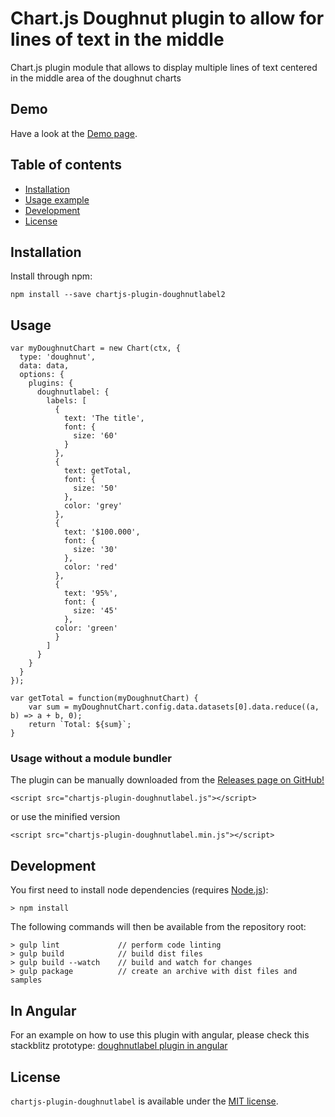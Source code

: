 # Chart.js Doughnut plugin to allow for lines of text in the middle

Chart.js plugin module that allows to display multiple lines of text centered in the middle area of the doughnut charts

## Demo
Have a look at the [Demo page](https://ciprianciurea.github.io/chartjs-plugin-doughnutlabel/samples/index.html).

## Table of contents

- [Installation](#installation)
- [Usage example](#usage)
- [Development](#development)
- [License](#license)

## Installation

Install through npm:
```
npm install --save chartjs-plugin-doughnutlabel2
```

## Usage

```
var myDoughnutChart = new Chart(ctx, {
  type: 'doughnut',
  data: data,
  options: {
    plugins: {
      doughnutlabel: {
        labels: [
          {
            text: 'The title',
            font: {
              size: '60'
            }
          },
          {
            text: getTotal,
            font: {
              size: '50'
            },
            color: 'grey'
          },
          {
            text: '$100.000',
            font: {
              size: '30'
            },
            color: 'red'
          },
          {
            text: '95%',
            font: {
              size: '45'
            },
          color: 'green'
          }
        ]
      }
    }
  }
});

var getTotal = function(myDoughnutChart) {
	var sum = myDoughnutChart.config.data.datasets[0].data.reduce((a, b) => a + b, 0);
	return `Total: ${sum}`;
}
```

### Usage without a module bundler
The plugin can be manually downloaded from the
[Releases page on GitHub!](https://github.com/ciprianciurea/chartjs-plugin-doughnutlabel/releases)
```
<script src="chartjs-plugin-doughnutlabel.js"></script>
```
or use the minified version
```
<script src="chartjs-plugin-doughnutlabel.min.js"></script>
```

## Development

You first need to install node dependencies (requires [Node.js](https://nodejs.org/)):

    > npm install

The following commands will then be available from the repository root:

    > gulp lint             // perform code linting
    > gulp build            // build dist files
    > gulp build --watch    // build and watch for changes
    > gulp package          // create an archive with dist files and samples

## In Angular

For an example on how to use this plugin with angular, please check this stackblitz prototype:
[doughnutlabel plugin in angular](https://stackblitz.com/edit/angular-v9tfg7)

## License

`chartjs-plugin-doughnutlabel` is available under the [MIT license](LICENSE.md).
